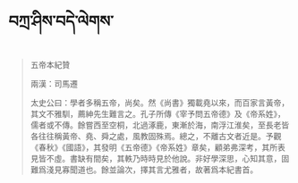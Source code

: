 # བཀྲ་ཤིས་བདེ་ལེགས་
> 五帝本紀贊
> 
> 兩漢：司馬遷 
> 
> 太史公曰：學者多稱五帝，尚矣。然《尚書》獨載堯以來，而百家言黃帝，其文不雅馴，薦紳先生難言之。孔子所傳《宰予問五帝德》及《帝系姓》，儒者或不傳。餘嘗西至空桐，北過涿鹿，東漸於海，南浮江淮矣，至長老皆各往往稱黃帝、堯、舜之處，風教固殊焉。總之，不離古文者近是。予觀《春秋》《國語》，其發明《五帝德》《帝系姓》章矣，顧弟弗深考，其所表見皆不虛。書缺有間矣，其軼乃時時見於他說。非好學深思，心知其意，固難爲淺見寡聞道也。餘並論次，擇其言尤雅者，故著爲本紀書首。
>
